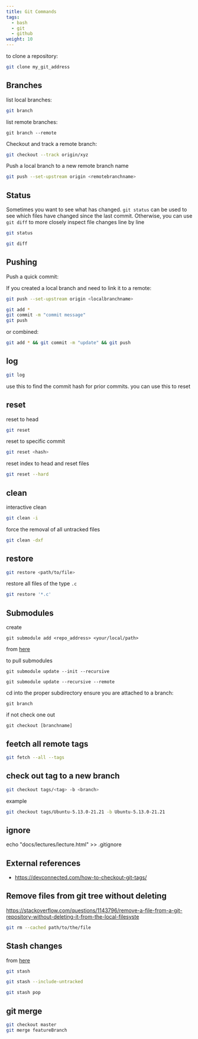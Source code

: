 ```yaml
---
title: Git Commands
tags:
  - bash
  - git
  - github
weight: 10
---
```


to clone a repository:

```bash
git clone my_git_address
```

## Branches

list local branches:

```bash
git branch
```

list remote branches:

```
git branch --remote
```

Checkout and track a remote branch:

```bash
git checkout --track origin/xyz
```

Push a local branch to a new remote branch name

```bash
git push --set-upstream origin <remotebranchname>
```

## Status

Sometimes you want to see what has changed.  ```git status``` can be used to see which files have changed since the last commit.  Otherwise, you can use ```git diff``` to more closely inspect file changes line by line

```bash
git status
```

```bash
git diff
```

## Pushing

Push a quick commit:

If you created a local branch and need to link it to a remote:

```bash
git push --set-upstream origin <localbranchname>
```


```bash
git add *
git commit -m "commit message"
git push
```

or combined:

```bash
git add * && git commit -m "update" && git push
```

## log

```bash
git log
```

use this to find the commit hash for prior commits.  you can use this to reset

## reset

reset to head

```bash
git reset
```

reset to specific commit

```bash
git reset <hash>
```

reset index to head and reset files

```bash
git reset --hard
```

## clean

interactive clean

```bash
git clean -i
```

force the removal of all untracked files

```bash
git clean -dxf
```
## restore

```bash
git restore <path/to/file>
```

restore all files of the type ```.c```

```bash
git restore '*.c'
```


## Submodules

create

```
git submodule add <repo_address> <your/local/path>
```

from [here](https://stackoverflow.com/questions/1030169/easy-way-to-pull-latest-of-all-git-submodules)

to pull submodules

```
git submodule update --init --recursive
```

```
git submodule update --recursive --remote
```

cd into the proper subdirectory
ensure you are attached to a branch:

```
git branch
```

if not check one out

```
git checkout [branchname]
```


## feetch all remote tags

```bash
git fetch --all --tags
```

## check out tag to a new branch


```bash
git checkout tags/<tag> -b <branch>
```

example

```bash
git checkout tags/Ubuntu-5.13.0-21.21 -b Ubuntu-5.13.0-21.21
```

## ignore

echo "docs/lectures/lecture.html" >> .gitignore

## External references

* <https://devconnected.com/how-to-checkout-git-tags/>

## Remove files from git tree without deleting

<https://stackoverflow.com/questions/1143796/remove-a-file-from-a-git-repository-without-deleting-it-from-the-local-filesyste>

```bash
git rm --cached path/to/the/file
```


## Stash changes

from [here](https://www.freecodecamp.org/news/git-stash-commands/)

```bash
git stash

git stash --include-untracked

git stash pop
```

## git merge

```bash
git checkout master
git merge featureBranch
```
